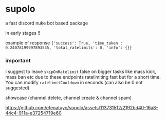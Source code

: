 # supolo
a fast discord nuke bot based package

in early stages !!

example of response
`
{'success': True, 'time_taken': 0.24078199997893535, 'total_ratelimits': 0, 'info': {}}
`

### important
I suggest to leave `skipOnRatelimit` false on bigger tasks like mass kick, mass ban etc due to these endpoints ratelimiting fast but for a short time. You can modify `ratelimitCooldown` in seconds (can also be 0 not suggested)


showcase (channel delete, channel create & channel spam)

https://github.com/efenatuyo/supolo/assets/113731512/2192bd40-16a8-44c4-911a-e37254719e60
